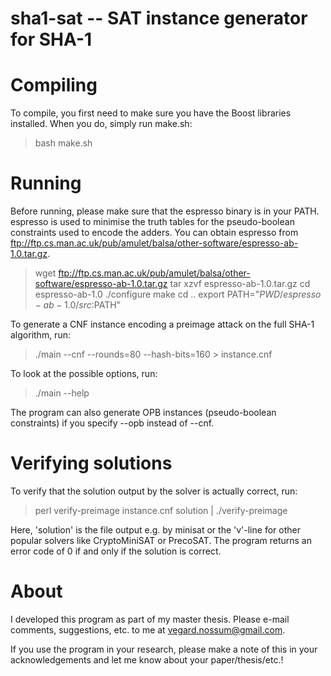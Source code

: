 sha1-sat -- SAT instance generator for SHA-1
============================================


# Compiling

To compile, you first need to make sure you have the Boost libraries
installed. When you do, simply run make.sh:

> bash make.sh


# Running

Before running, please make sure that the espresso binary is in your PATH.
espresso is used to minimise the truth tables for the pseudo-boolean
constraints used to encode the adders. You can obtain espresso from
<ftp://ftp.cs.man.ac.uk/pub/amulet/balsa/other-software/espresso-ab-1.0.tar.gz>.

> wget ftp://ftp.cs.man.ac.uk/pub/amulet/balsa/other-software/espresso-ab-1.0.tar.gz
> tar xzvf espresso-ab-1.0.tar.gz
> cd espresso-ab-1.0
> ./configure
> make
> cd ..
> export PATH="$PWD/espresso-ab-1.0/src:$PATH"

To generate a CNF instance encoding a preimage attack on the full SHA-1
algorithm, run:

> ./main --cnf --rounds=80 --hash-bits=160 > instance.cnf

To look at the possible options, run:

> ./main --help

The program can also generate OPB instances (pseudo-boolean constraints) if
you specify --opb instead of --cnf.


# Verifying solutions

To verify that the solution output by the solver is actually correct, run:

> perl verify-preimage instance.cnf solution | ./verify-preimage

Here, 'solution' is the file output e.g. by minisat or the 'v'-line for
other popular solvers like CryptoMiniSAT or PrecoSAT. The program returns
an error code of 0 if and only if the solution is correct.


# About

I developed this program as part of my master thesis. Please e-mail comments,
suggestions, etc. to me at <vegard.nossum@gmail.com>.

If you use the program in your research, please make a note of this in your
acknowledgements and let me know about your paper/thesis/etc.!
